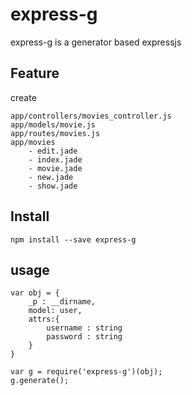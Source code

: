 # express-g

express-g is a generator based expressjs


## Feature

create

```
app/controllers/movies_controller.js
app/models/movie.js
app/routes/movies.js
app/movies
    - edit.jade  
    - index.jade 
    - movie.jade 
    - new.jade   
    - show.jade
```


## Install


    npm install --save express-g
    
## usage

    var obj = {
        _p : __dirname,
        model: user,
        attrs:{
            username : string
            password : string
        }
    }
    
    var g = require('express-g')(obj);
    g.generate();
    
    